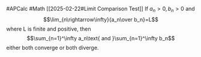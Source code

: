 #APCalc 
#Math 
[[2025-02-22#Limit Comparison Test]]
If $a_n>0,b_n>0$ and$$\lim_{n\rightarrow\infty}{a_n\over b_n}=L$$where L is finite and positive, then$$\sum_{n=1}^\infty a_n\text{ and }\sum_{n=1}^\infty b_n$$either both converge or both diverge.